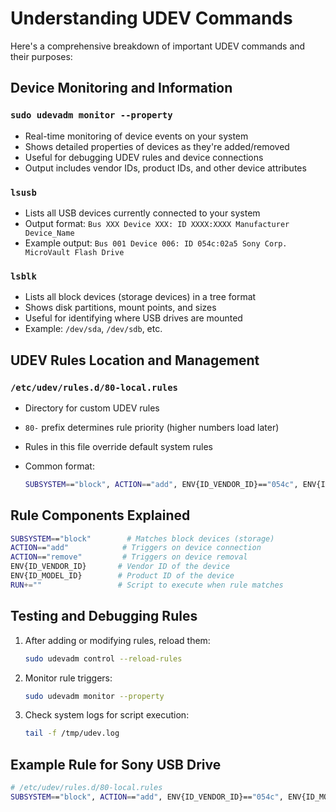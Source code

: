# Understanding UDEV Commands

Here's a comprehensive breakdown of important UDEV commands and their purposes:

## Device Monitoring and Information

### `sudo udevadm monitor --property`

- Real-time monitoring of device events on your system
- Shows detailed properties of devices as they're added/removed
- Useful for debugging UDEV rules and device connections
- Output includes vendor IDs, product IDs, and other device attributes

### `lsusb`

- Lists all USB devices currently connected to your system
- Output format: `Bus XXX Device XXX: ID XXXX:XXXX Manufacturer Device_Name`
- Example output: `Bus 001 Device 006: ID 054c:02a5 Sony Corp. MicroVault Flash Drive`

### `lsblk`

- Lists all block devices (storage devices) in a tree format
- Shows disk partitions, mount points, and sizes
- Useful for identifying where USB drives are mounted
- Example: `/dev/sda`, `/dev/sdb`, etc.

## UDEV Rules Location and Management

### `/etc/udev/rules.d/80-local.rules`

- Directory for custom UDEV rules
- `80-` prefix determines rule priority (higher numbers load later)
- Rules in this file override default system rules
- Common format:

  ```bash
  SUBSYSTEM=="block", ACTION=="add", ENV{ID_VENDOR_ID}=="054c", ENV{ID_MODEL_ID}=="02a5", RUN+="/path/to/script.sh"
  ```

## Rule Components Explained

```bash
SUBSYSTEM=="block"        # Matches block devices (storage)
ACTION=="add"            # Triggers on device connection
ACTION=="remove"         # Triggers on device removal
ENV{ID_VENDOR_ID}       # Vendor ID of the device
ENV{ID_MODEL_ID}        # Product ID of the device
RUN+=""                 # Script to execute when rule matches
```

## Testing and Debugging Rules

1. After adding or modifying rules, reload them:

   ```bash
   sudo udevadm control --reload-rules
   ```

2. Monitor rule triggers:

   ```bash
   sudo udevadm monitor --property
   ```

3. Check system logs for script execution:

   ```bash
   tail -f /tmp/udev.log
   ```

## Example Rule for Sony USB Drive

```bash
# /etc/udev/rules.d/80-local.rules
SUBSYSTEM=="block", ACTION=="add", ENV{ID_VENDOR_ID}=="054c", ENV{ID_MODEL_ID}=="02a5", RUN+="/usr/local/bin/setup.sh"
```
